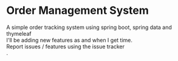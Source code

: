 # Order Management System
A simple order tracking system using spring boot, spring data and thymeleaf<br/>
I'll be adding new features as and when I get time.<br/>
Report issues / features using the issue tracker <br/>. 
